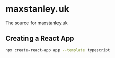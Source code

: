 # maxstanley.uk
The source for maxstanley.uk

## Creating a React App
```bash
npx create-react-app app --template typescript
```
